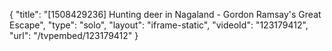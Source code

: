 {
    "title": "[1508429236] Hunting deer in Nagaland - Gordon Ramsay's Great Escape",
    "type": "solo",
    "layout": "iframe-static",
    "videoId": "123179412",
    "url": "\/tvpembed\/123179412"
}